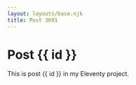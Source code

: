 ```yaml
---
layout: layouts/base.njk
title: Post 3691
---
```


# Post {{ id }}

This is post {{ id }} in my Eleventy project.
